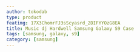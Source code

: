 ```yaml
---
author: tokodab
type: product
featimg: 17X3ChomrFJ3sScyasrd_2DIFYYOzG8EA
title: Music dj Hardwell Samsung Galaxy S9 Case
tags: [samsung, galaxy, s9]
category: [samsung]
---
```


